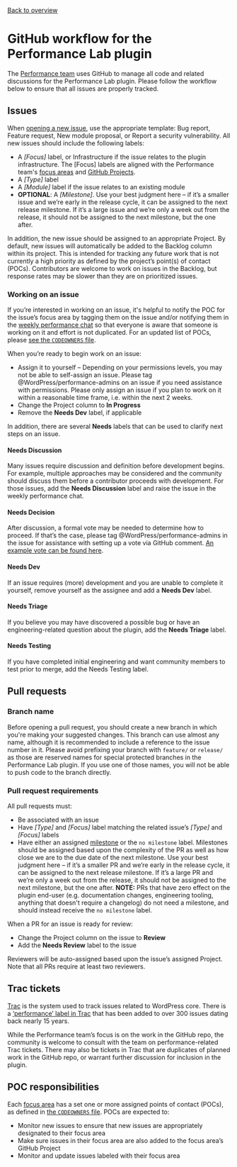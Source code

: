 [Back to overview](./README.md)

# GitHub workflow for the Performance Lab plugin

The [Performance team](https://make.wordpress.org/core/2021/10/12/proposal-for-a-performance-team/) uses GitHub to manage all code and related discussions for the Performance Lab plugin. Please follow the workflow below to ensure that all issues are properly tracked.

## Issues
When [opening a new issue](https://github.com/WordPress/performance/issues/new/choose), use the appropriate template: Bug report, Feature request, New module proposal, or Report a security vulnerability. All new issues should include the following labels:

- A _[Focus]_ label, or Infrastructure if the issue relates to the plugin infrastructure. The [Focus] labels are aligned with the Performance team's [focus areas](https://docs.google.com/spreadsheets/d/16N5oZ9wE6AkiqMz7b_707eh24vvpjMwsEG67XFAbxy8/edit#gid=0) and [GitHub Projects](https://github.com/WordPress/performance/projects).
- A _[Type]_ label
- A _[Module]_ label if the issue relates to an existing module
- **OPTIONAL**: A _[Milestone]_. Use your best judgment here – if it’s a smaller issue and we’re early in the release cycle, it can be assigned to the next release milestone. If it’s a large issue and we’re only a week out from the release, it should not be assigned to the next milestone, but the one after.

In addition, the new issue should be assigned to an appropriate Project. By default, new issues will automatically be added to the Backlog column within its project. This is intended for tracking any future work that is not currently a high priority as defined by the project’s point(s) of contact (POCs). Contributors are welcome to work on issues in the Backlog, but response rates may be slower than they are on prioritized issues.

### Working on an issue
If you’re interested in working on an issue, it's helpful to  notify the POC for the issue’s focus area by tagging them on the issue and/or notifying them in the [weekly performance chat](https://make.wordpress.org/core/tag/performance/) so that everyone is aware that someone is working on it and effort is not duplicated. For an updated list of POCs, please [see the `CODEOWNERS` file](https://github.com/WordPress/performance/blob/trunk/.github/CODEOWNERS).

When you’re ready to begin work on an issue:
- Assign it to yourself – Depending on your permissions levels, you may not be able to self-assign an issue. Please tag @WordPress/performance-admins on an issue if you need assistance with permissions. Please only assign an issue if you plan to work on it within a reasonable time frame, i.e. within the next 2 weeks. 
- Change the Project column to **In Progress**
- Remove the **Needs Dev** label, if applicable

In addition, there are several **Needs** labels that can be used to clarify next steps on an issue.

#### Needs Discussion
Many issues require discussion and definition before development begins. For example, multiple approaches may be considered and the community should discuss them before a contributor proceeds with development. For those issues, add the **Needs Discussion** label and raise the issue in the weekly performance chat.

#### Needs Decision
After discussion, a formal vote may be needed to determine how to proceed. If that’s the case, please tag @WordPress/performance-admins in the issue for assistance with setting up a vote via GitHub comment. [An example vote can be found here](https://github.com/WordPress/performance/issues/92#issuecomment-1068215411).

#### Needs Dev
If an issue requires (more) development and you are unable to complete it yourself, remove yourself as the assignee and add a **Needs Dev** label.

#### Needs Triage
If you believe you may have discovered a possible bug or have an engineering-related question about the plugin, add the **Needs Triage** label.

#### Needs Testing
If you have completed initial engineering and want community members to test prior to merge, add the Needs Testing label.

## Pull requests

### Branch name

Before opening a pull request, you should create a new branch in which you're making your suggested changes. This branch can use almost any name, although it is recommended to include a reference to the issue number in it. Please avoid prefixing your branch with `feature/` or `release/` as those are reserved names for special protected branches in the Performance Lab plugin. If you use one of those names, you will not be able to push code to the branch directly.

### Pull request requirements

All pull requests must:

- Be associated with an issue
- Have _[Type]_ and _[Focus]_ label matching the related issue’s _[Type]_ and _[Focus]_ labels
- Have either an assigned [milestone](https://github.com/WordPress/performance/milestones) or the `no milestone` label. Milestones should be assigned based upon the complexity of the PR as well as how close we are to the due date of the next milestone. Use your best judgment here – if it’s a smaller PR and we’re early in the release cycle, it can be assigned to the next release milestone. If it’s a large PR and we’re only a week out from the release, it should not be assigned to the next milestone, but the one after. **NOTE:** PRs that have zero effect on the plugin end-user (e.g. documentation changes, engineering tooling, anything that doesn't require a changelog) do not need a milestone, and should instead receive the `no milestone` label.

When a PR for an issue is ready for review:
- Change the Project column on the issue to **Review**
- Add the **Needs Review** label to the issue

Reviewers will be auto-assigned based upon the issue’s assigned Project. Note that all PRs require at least two reviewers.

## Trac tickets
[Trac](https://core.trac.wordpress.org/) is the system used to track issues related to WordPress core. There is a [‘performance’ label in Trac](https://core.trac.wordpress.org/query?status=!closed&focuses=~performance) that has been added to over 300 issues dating back nearly 15 years. 

While the Performance team’s focus is on the work in the GitHub repo, the community is welcome to consult with the team on performance-related Trac tickets. There may also be tickets in Trac that are duplicates of planned work in the GitHub repo, or warrant further discussion for inclusion in the plugin.

## POC responsibilities
Each [focus area](https://docs.google.com/spreadsheets/d/16N5oZ9wE6AkiqMz7b_707eh24vvpjMwsEG67XFAbxy8/edit#gid=0) has a set one or more assigned points of contact (POCs), as defined in [the `CODEOWNERS` file](https://github.com/WordPress/performance/blob/trunk/.github/CODEOWNERS). POCs are expected to:

- Monitor new issues to ensure that new issues are appropriately designated to their focus area
- Make sure issues in their focus area are also added to the focus area’s GitHub Project
- Monitor and update issues labeled with their focus area
